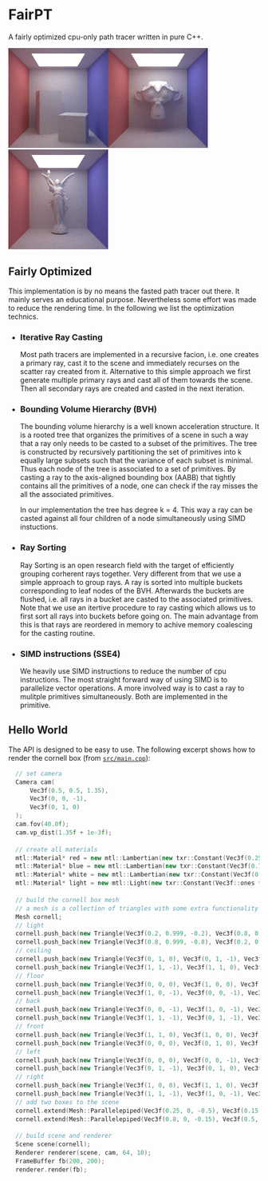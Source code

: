 # FairPT
A fairly optimized cpu-only path tracer written in pure C++.

![Cornell](img/cornell.bmp)![Suzanne](img/suzanne.bmp)![Lucy](img/lucy.bmp)

## Fairly Optimized

This implementation is by no means the fasted path tracer out there. It mainly serves an educational purpose. Nevertheless some effort was made to reduce the rendering time. In the following we list the optimization technics.

- ### Iterative Ray Casting
  Most path tracers are implemented in a recursive facion, i.e. one creates a primary ray, cast it to the scene and immediately recurses on the scatter ray created from it. Alternative to this simple approach we first generate multiple primary rays and cast all of them towards the scene. Then all secondary rays are created and casted in the next iteration. 

- ### Bounding Volume Hierarchy (BVH)
  The bounding volume hierarchy is a well known acceleration structure. It is a rooted tree that organizes the primitives of a scene in such a way that a ray only needs to be casted to a subset of the primitives. The tree is constructed by recursively partitioning the set of primitives into k equally large subsets such that the variance of each subset is minimal. Thus each node of the tree is associated to a set of primitives. By casting a ray to the axis-aligned bounding box (AABB) that tightly contains all the primitives of a node, one can check if the ray misses the all the associated primitives. 
  
  In our implementation the tree has degree k = 4. This way a ray can be casted against all four children of a node simultaneously using SIMD instuctions.

- ### Ray Sorting
  Ray Sorting is an open research field with the target of efficiently grouping corherent rays together. Very different from that we use a simple approach to group rays. A ray is sorted into multiple buckets corresponding to leaf nodes of the BVH. Afterwards the buckets are flushed, i.e. all rays in a bucket are casted to the associated primitives. Note that we use an itertive procedure to ray casting which allows us to first sort all rays into buckets before going on. The main advantage from this is that rays are reordered in memory to achive memory coalescing for the casting routine.
  
- ### SIMD instructions (SSE4)
  We heavily use SIMD instructions to reduce the number of cpu instructions. The most straight forward way of using SIMD is to parallelize vector operations. A more involved way is to cast a ray to mulitple primitives simultaneously. Both are implemented in the primitive.
  
## Hello World
  
The API is designed to be easy to use. The following excerpt shows how to render the cornell box (from [`src/main.cpp`](src/main.cpp)):

```C++
  // set camera
  Camera cam(
      Vec3f(0.5, 0.5, 1.35),
      Vec3f(0, 0, -1),
      Vec3f(0, 1, 0)
  );
  cam.fov(40.0f);
  cam.vp_dist(1.35f + 1e-3f);

  // create all materials
  mtl::Material* red = new mtl::Lambertian(new txr::Constant(Vec3f(0.25f, 0.25f, 0.75f)));
  mtl::Material* blue = new mtl::Lambertian(new txr::Constant(Vec3f(0.75f, 0.25f, 0.25f)));
  mtl::Material* white = new mtl::Lambertian(new txr::Constant(Vec3f(0.75f, 0.75f, 0.75f)));
  mtl::Material* light = new mtl::Light(new txr::Constant(Vec3f::ones * 3.0f));

  // build the cornell box mesh
  // a mesh is a collection of triangles with some extra functionality
  Mesh cornell;
  // light
  cornell.push_back(new Triangle(Vec3f(0.2, 0.999, -0.2), Vec3f(0.8, 0.999, -0.2), Vec3f(0.2, 0.999, -0.8), light));
  cornell.push_back(new Triangle(Vec3f(0.8, 0.999, -0.8), Vec3f(0.2, 0.999, -0.8), Vec3f(0.8, 0.999, -0.2), light));
  // ceiling
  cornell.push_back(new Triangle(Vec3f(0, 1, 0), Vec3f(0, 1, -1), Vec3f(1, 1, 0), white));
  cornell.push_back(new Triangle(Vec3f(1, 1, -1), Vec3f(1, 1, 0), Vec3f(0, 1, -1), white));
  // floor
  cornell.push_back(new Triangle(Vec3f(0, 0, 0), Vec3f(1, 0, 0), Vec3f(0, 0, -1), white));
  cornell.push_back(new Triangle(Vec3f(1, 0, -1), Vec3f(0, 0, -1), Vec3f(1, 0, 0), white));
  // back
  cornell.push_back(new Triangle(Vec3f(0, 0, -1), Vec3f(1, 0, -1), Vec3f(0, 1, -1), white));
  cornell.push_back(new Triangle(Vec3f(1, 1, -1), Vec3f(0, 1, -1), Vec3f(1, 0, -1), white));
  // front
  cornell.push_back(new Triangle(Vec3f(1, 1, 0), Vec3f(1, 0, 0), Vec3f(0, 1, 0), white));
  cornell.push_back(new Triangle(Vec3f(0, 0, 0), Vec3f(0, 1, 0), Vec3f(1, 0, 0), white));
  // left
  cornell.push_back(new Triangle(Vec3f(0, 0, 0), Vec3f(0, 0, -1), Vec3f(0, 1, 0), red));
  cornell.push_back(new Triangle(Vec3f(0, 1, -1), Vec3f(0, 1, 0), Vec3f(0, 0, -1), red));
  // right
  cornell.push_back(new Triangle(Vec3f(1, 0, 0), Vec3f(1, 1, 0), Vec3f(1, 0, -1), blue));
  cornell.push_back(new Triangle(Vec3f(1, 1, -1), Vec3f(1, 0, -1), Vec3f(1, 1, 0), blue));
  // add two boxes to the scene
  cornell.extend(Mesh::Parallelepiped(Vec3f(0.25, 0, -0.5), Vec3f(0.15, 0, -0.8), Vec3f(0.55, 0, -0.6), Vec3f(0.25, 0.6, -0.5), white));
  cornell.extend(Mesh::Parallelepiped(Vec3f(0.8, 0, -0.15), Vec3f(0.5, 0, -0.25), Vec3f(0.9, 0, -0.45), Vec3f(0.8, 0.3, -0.15), white));

  // build scene and renderer
  Scene scene(cornell);
  Renderer renderer(scene, cam, 64, 10);
  FrameBuffer fb(200, 200);
  renderer.render(fb);

```
